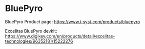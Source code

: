 # BluePyro
BluePyro
Product page: https://www.i-syst.com/products/bluepyro

Excelitas BluePyro devkit: https://www.digikey.com/en/products/detail/excelitas-technologies/96352181/15222276
